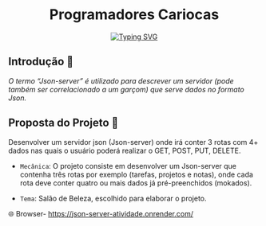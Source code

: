 <h1 align="center"> Programadores Cariocas </h1>

<p align="center">
<a href="https://git.io/typing-svg"><img src="https://readme-typing-svg.demolab.com?font=Fira+Sans&weight=500&size=32&pause=1000&color=f28482&center=verdadeiro&vCenter=verdadeiro&repeat=verdadeiro&width=435&lines=Projeto+Invidual_Resilia;M%C3%B3dulo+3+%E2%80%93+Json-server" alt="Typing SVG" /></a>
</p>

## Introdução :nail_care:
_O termo “Json-server” é utilizado para descrever um servidor (pode também ser correlacionado a um garçom) que serve dados no formato Json._

## Proposta do Projeto :massage:
Desenvolver um servidor json (Json-server) onde irá conter 3 rotas com 4+ dados nas quais o usuário poderá realizar o GET, POST, PUT, DELETE.
- `Mecânica`: O projeto consiste em desenvolver um Json-server que contenha três rotas por exemplo (tarefas, projetos e notas), onde cada rota deve conter quatro ou mais dados já pré-preenchidos (mokados). 

- `Tema`: Salão de Beleza, escolhido para elaborar o projeto. 


:globe_with_meridians: Browser- https://json-server-atividade.onrender.com/
